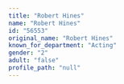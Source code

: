 ```yaml
---
title: "Robert Hines"
name: "Robert Hines"
id: "56553"
original_name: "Robert Hines"
known_for_department: "Acting"
gender: "2"
adult: "false"
profile_path: "null"
---
```

